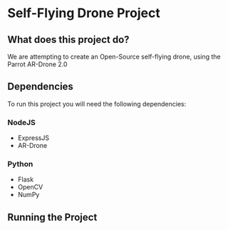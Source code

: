 # Self-Flying Drone Project

## What does this project do?
We are attempting to create an Open-Source self-flying drone, using the Parrot AR-Drone 2.0

## Dependencies
To run this project you will need the following dependencies:

### NodeJS
* ExpressJS
* AR-Drone
### Python
* Flask
* OpenCV
* NumPy

## Running the Project